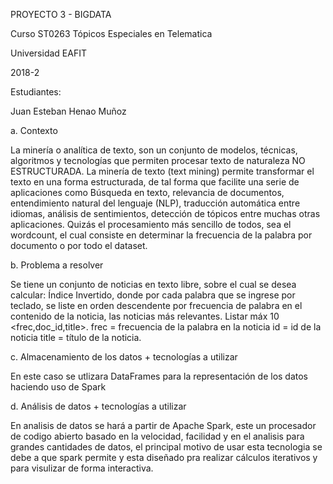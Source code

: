﻿PROYECTO 3 - BIGDATA

Curso ST0263 Tópicos Especiales en Telematica

Universidad EAFIT

2018-2

Estudiantes:

Juan Esteban Henao Muñoz

a. Contexto

La minería o analítica de texto, son un conjunto de modelos, técnicas, algoritmos y tecnologías que permiten procesar texto de naturaleza NO ESTRUCTURADA. La minería de texto (text mining) permite transformar el texto en una forma estructurada, de tal forma que facilite una serie de aplicaciones como Búsqueda en texto, relevancia de documentos, entendimiento natural del lenguaje (NLP), traducción automática entre idiomas, análisis de sentimientos, detección de tópicos entre muchas otras aplicaciones. Quizás el procesamiento más sencillo de todos, sea el wordcount, el cual consiste en determinar la frecuencia de la palabra por documento o por todo el dataset.

b. Problema a resolver

Se tiene un conjunto de noticias en texto libre, sobre el cual se desea calcular: Índice Invertido, donde por cada palabra que se ingrese por teclado, se liste en orden descendente por frecuencia de palabra en el contenido de la noticia, las noticias más relevantes. Listar máx 10 <frec,doc_id,title>. frec = frecuencia de la palabra en la noticia id = id de la noticia title = título de la noticia.


c. Almacenamiento de los datos + tecnologías a utilizar

En este caso se utlizara DataFrames para la representación de los datos haciendo uso de Spark

d. Análisis de datos + tecnologías a utilizar

En analisis de datos se hará a partir de Apache Spark, este un procesador de codigo abierto basado en la velocidad, facilidad y en el analisis para grandes cantidades de datos, el principal motivo de usar esta tecnologia se debe a que spark permite y esta diseñado pra realizar cálculos iterativos y para visulizar de forma interactiva.
